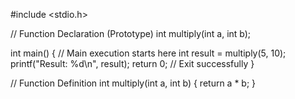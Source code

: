 #include <stdio.h>

// Function Declaration (Prototype)
int multiply(int a, int b); 

int main() {
    // Main execution starts here
    int result = multiply(5, 10); 
    printf("Result: %d\n", result); 
    return 0; // Exit successfully
}

// Function Definition
int multiply(int a, int b) {
    return a * b;
}
